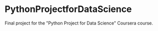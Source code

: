 # PythonProjectforDataScience
Final project for the "Python Project for Data Science" Coursera course.
